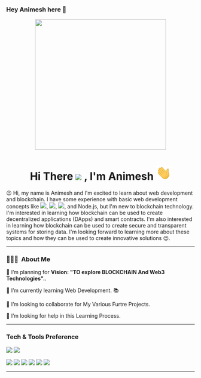 ### Hey Animesh here 👋
<p align="Center" ><img src="https://camo.githubusercontent.com/3b7c592ede97b6138ffd4b1cc1541c2f3b11fd39/687474703a2f2f33312e6d656469612e74756d626c722e636f6d2f31376665613932306666333665663466356238373764353231366137616164392f74756d626c725f6d6f39786a65387a5a34317163626975666f315f313238302e676966" height="350px" width ="350px"></p>


<h1 align="Center">  Hi There <img src="https://media.giphy.com/media/WUlplcMpOCEmTGBtBW/giphy.gif" width="40px"> , I'm Animesh <img src="https://raw.githubusercontent.com/ABSphreak/ABSphreak/master/gifs/Hi.gif" width="40px" /> </h1>



:wink: Hi, my name is Animesh and I'm excited to learn about web development and blockchain. I have some experience with basic web development concepts like <img src = "https://img.shields.io/badge/-HTML5-E34F26?style=flat&logo=html5&logoColor=white">, <img src = "https://img.shields.io/badge/-CSS3-1572B6?style=flat&logo=css3&logoColor=white">, <img src="https://img.shields.io/badge/-JavaScript-eed718?style=flat&logo=javascript&logoColor=ffffff">, and Node.js, but I'm new to blockchain technology. I'm interested in learning how blockchain can be used to create decentralized applications (DApps) and smart contracts. I'm also interested in learning how blockchain can be used to create secure and transparent systems for storing data. I'm looking forward to learning more about these topics and how they can be used to create innovative solutions :wink:.






 ---

<h3> 👨🏻‍💻 &nbsp;About Me </h3>
 
 🔭 I’m planning for  **Vision: "TO explore BLOCKCHAIN And Web3 Technologies".**.
 
 🌱 I’m currently learning Web Development.
 :books:
 
 👯 I’m looking to collaborate for My Various Furtre Projects.
 
 🤔 I’m looking for help in this Learning Process.
 
  




---


### Tech & Tools Preference

<img src = "https://img.shields.io/badge/-HTML5-E34F26?style=flat&logo=html5&logoColor=white"> <img src = "https://img.shields.io/badge/-CSS3-1572B6?style=flat&logo=css3&logoColor=white">

<img src="https://img.shields.io/badge/-JavaScript-eed718?style=flat&logo=javascript&logoColor=ffffff">
<img src="https://img.shields.io/badge/-Sass-cc6699?style=flat&logo=sass&logoColor=ffffff">
<img src="https://img.shields.io/badge/-Progressive Web Apps-5A0FC8?style=flat">
<img src="http://img.shields.io/badge/-Git-F1502F?style=flat&logo=git&logoColor=FFFFFF">
<img src="http://img.shields.io/badge/-Github-000000?style=flat&logo=github&logoColor=FFFFFF">
<img src="http://img.shields.io/badge/-VS%20Code-007ACC?style=flat&logo=visual%20studio%20code&logoColor=white">





---


